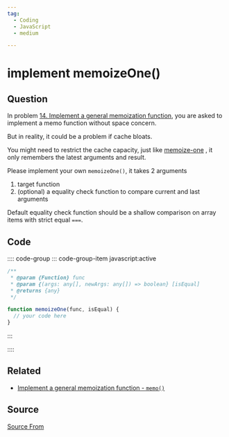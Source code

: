 ```yaml
---
tag:
  - Coding
  - JavaScript
  - medium

---
```

  
# implement memoizeOne()

## Question
In problem [14\. Implement a general memoization function](https://bigfrontend.dev/problem/implement-general-memoization-function), you are asked to implement a memo function without space concern.

But in reality, it could be a problem if cache bloats.

You might need to restrict the cache capacity, just like [memoize-one](https://github.com/alexreardon/memoize-one) , it only remembers the latest arguments and result.

Please implement your own `memoizeOne()`, it takes 2 arguments

1.  target function
2.  (optional) a equality check function to compare current and last arguments

Default equality check function should be a shallow comparison on array items with strict equal `===`.

## Code
:::: code-group
::: code-group-item javascript:active
```javascript
/**
 * @param {Function} func
 * @param {(args: any[], newArgs: any[]) => boolean} [isEqual]
 * @returns {any}
 */

function memoizeOne(func, isEqual) {
  // your code here
}
```
:::
    
::::


## Related

+ [Implement a general memoization function - `memo()`](./implement-general-memoization-function)
##  Source
[Source From](https://bigfrontend.dev/problem/implement-memoizeOne)

  